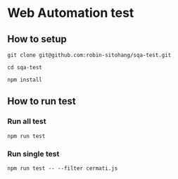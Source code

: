 # Web Automation test

## How to setup

```
git clone git@github.com:robin-sitohang/sqa-test.git

cd sqa-test

npm install
```

## How to run test

### Run all test

```
npm run test
```

### Run single test

```
npm run test -- --filter cermati.js
```
